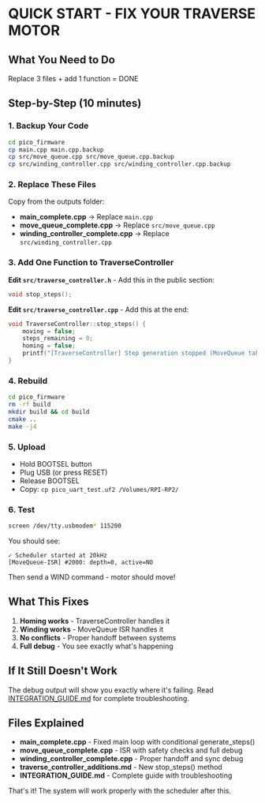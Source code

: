 # QUICK START - FIX YOUR TRAVERSE MOTOR

## What You Need to Do

Replace 3 files + add 1 function = DONE

## Step-by-Step (10 minutes)

### 1. Backup Your Code
```bash
cd pico_firmware
cp main.cpp main.cpp.backup
cp src/move_queue.cpp src/move_queue.cpp.backup  
cp src/winding_controller.cpp src/winding_controller.cpp.backup
```

### 2. Replace These Files

Copy from the outputs folder:

- **main_complete.cpp** → Replace `main.cpp`
- **move_queue_complete.cpp** → Replace `src/move_queue.cpp`
- **winding_controller_complete.cpp** → Replace `src/winding_controller.cpp`

### 3. Add One Function to TraverseController

**Edit `src/traverse_controller.h`** - Add this in the public section:
```cpp
void stop_steps();
```

**Edit `src/traverse_controller.cpp`** - Add this at the end:
```cpp
void TraverseController::stop_steps() {
    moving = false;
    steps_remaining = 0;
    homing = false;
    printf("[TraverseController] Step generation stopped (MoveQueue takeover)\n");
}
```

### 4. Rebuild
```bash
cd pico_firmware
rm -rf build
mkdir build && cd build
cmake ..
make -j4
```

### 5. Upload
- Hold BOOTSEL button
- Plug USB (or press RESET)
- Release BOOTSEL
- Copy: `cp pico_uart_test.uf2 /Volumes/RPI-RP2/`

### 6. Test
```bash
screen /dev/tty.usbmodem* 115200
```

You should see:
```
✓ Scheduler started at 20kHz
[MoveQueue-ISR] #2000: depth=0, active=NO
```

Then send a WIND command - motor should move!

## What This Fixes

1. **Homing works** - TraverseController handles it
2. **Winding works** - MoveQueue ISR handles it  
3. **No conflicts** - Proper handoff between systems
4. **Full debug** - You see exactly what's happening

## If It Still Doesn't Work

The debug output will show you exactly where it's failing. Read [INTEGRATION_GUIDE.md](computer:///mnt/user-data/outputs/INTEGRATION_GUIDE.md) for complete troubleshooting.

## Files Explained

- **main_complete.cpp** - Fixed main loop with conditional generate_steps()
- **move_queue_complete.cpp** - ISR with safety checks and full debug
- **winding_controller_complete.cpp** - Proper handoff and sync debug
- **traverse_controller_additions.md** - New stop_steps() method
- **INTEGRATION_GUIDE.md** - Complete guide with troubleshooting

That's it! The system will work properly with the scheduler after this.
